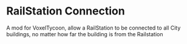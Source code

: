 # RailStation Connection
 A mod for VoxelTycoon, allow a RailStation to be connected to all City buildings, no matter how far the building is from the Railstation
